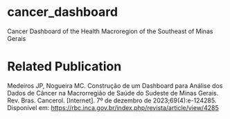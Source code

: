 # cancer_dashboard
Cancer Dashboard of the Health Macroregion of the Southeast of Minas Gerais

# Related Publication

Medeiros JP, Nogueira MC. Construção de um Dashboard para Análise dos Dados de Câncer na Macrorregião de Saúde do Sudeste de Minas Gerais. Rev. Bras. Cancerol. [Internet]. 7º de dezembro de 2023;69(4):e-124285. Disponível em: https://rbc.inca.gov.br/index.php/revista/article/view/4285
